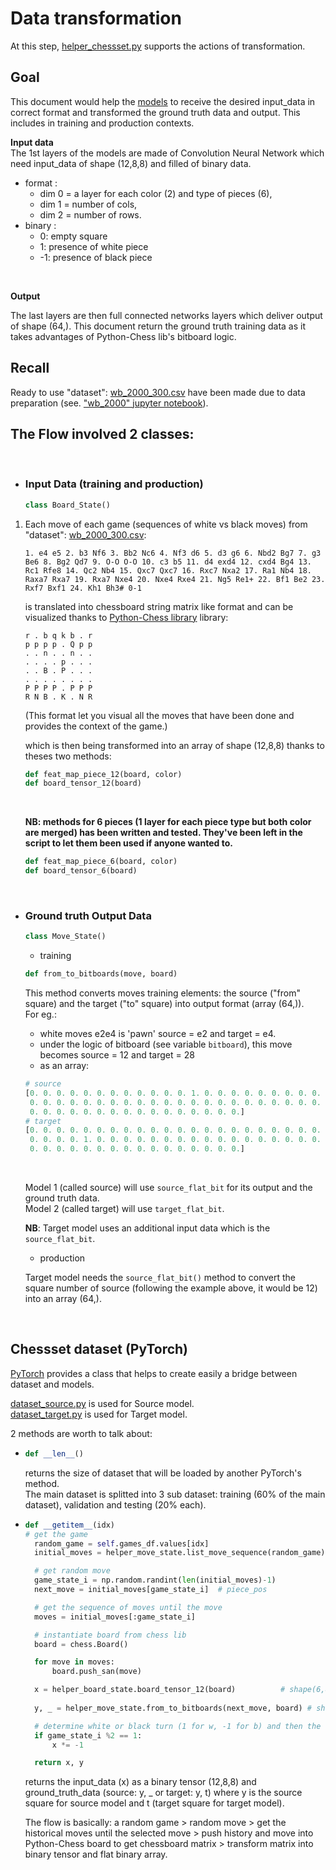# Data transformation

At this step, [helper_chessset.py](../server_cloud/model_src/helper_chessset.py) supports the actions of transformation.

## Goal

This document would help the [models](model_lifecycle.md) to receive the desired input_data in correct format and transformed the ground truth data and output. This includes in training and production contexts.<br>

**Input data**<br>
The 1st layers of the models are made of Convolution Neural Network which need input_data of shape (12,8,8) and filled of binary data.<br>


* format :
    - dim 0 = a layer for each color (2) and type of pieces (6),
    - dim 1 = number of cols,
    - dim 2 = number of rows.
* binary :
    - 0: empty square
    - 1: presence of white piece
    - -1: presence of black piece

<br>

**Output**<br>

The last layers are then full connected networks layers which deliver output of shape (64,).
This document return the ground truth training data as it takes advantages of Python-Chess lib's bitboard logic.<br>


## Recall

Ready to use "dataset": [wb_2000_300.csv](../server_cloud/data/wb_2000_300.csv) have been made due to data preparation (see. ["wb_2000" jupyter notebook](../server_cloud/data/wb_2000.ipynb)).

## The Flow involved 2 classes:
<br>

- ### Input Data (training and production)
  ```python
  class Board_State()
  ```

1.  Each move of each game (sequences of white vs black moves) from "dataset": [wb_2000_300.csv](../server_cloud/data/wb_2000_300.csv):
    ```text
    1. e4 e5 2. b3 Nf6 3. Bb2 Nc6 4. Nf3 d6 5. d3 g6 6. Nbd2 Bg7 7. g3 Be6 8. Bg2 Qd7 9. O-O O-O 10. c3 b5 11. d4 exd4 12. cxd4 Bg4 13. Rc1 Rfe8 14. Qc2 Nb4 15. Qxc7 Qxc7 16. Rxc7 Nxa2 17. Ra1 Nb4 18. Raxa7 Rxa7 19. Rxa7 Nxe4 20. Nxe4 Rxe4 21. Ng5 Re1+ 22. Bf1 Be2 23. Rxf7 Bxf1 24. Kh1 Bh3# 0-1
    ```

    is translated into chessboard string matrix like format and can be visualized thanks to [Python-Chess library](https://python-chess.readthedocs.io/en/) library: 

    ```
    r . b q k b . r
    p p p p . Q p p
    . . n . . n . .
    . . . . p . . .
    . . B . P . . .
    . . . . . . . .
    P P P P . P P P
    R N B . K . N R
    ```
    (This format let you visual all the moves that have been done and provides the context of the game.)<br>

    which is then being transformed into an array of shape (12,8,8) thanks to theses two methods:
    ```python
    def feat_map_piece_12(board, color)
    def board_tensor_12(board)
    ```
    <br>

    **NB: methods for 6 pieces (1 layer for each piece type but both color are merged) has been written and tested. They've been left in the script to let them been used if anyone wanted to.**<br>
    
    ```python
    def feat_map_piece_6(board, color)
    def board_tensor_6(board)
    ```

<br>

- ### Ground truth Output Data
  ```python
  class Move_State()
  ```
    - training
    ```python
    def from_to_bitboards(move, board)
    ```
    This method converts moves training elements: the source ("from" square) and the target ("to" square) into output format (array (64,)).<br>
    For eg.:
    - white moves e2e4 is 'pawn' source = e2 and target = e4.<br>
    - under the logic of bitboard (see variable ```bitboard```), this move becomes source = 12 and target = 28
    - as an array:
    ```python
    # source
    [0. 0. 0. 0. 0. 0. 0. 0. 0. 0. 0. 0. 1. 0. 0. 0. 0. 0. 0. 0. 0. 0. 0. 0.
     0. 0. 0. 0. 0. 0. 0. 0. 0. 0. 0. 0. 0. 0. 0. 0. 0. 0. 0. 0. 0. 0. 0. 0.
     0. 0. 0. 0. 0. 0. 0. 0. 0. 0. 0. 0. 0. 0. 0. 0.]
    # target
    [0. 0. 0. 0. 0. 0. 0. 0. 0. 0. 0. 0. 0. 0. 0. 0. 0. 0. 0. 0. 0. 0. 0. 0.
     0. 0. 0. 0. 1. 0. 0. 0. 0. 0. 0. 0. 0. 0. 0. 0. 0. 0. 0. 0. 0. 0. 0. 0.
     0. 0. 0. 0. 0. 0. 0. 0. 0. 0. 0. 0. 0. 0. 0. 0.]
    ```
    <br>

    Model 1 (called source) will use ```source_flat_bit``` for its output and the ground truth data.<br>
    Model 2 (called target) will use ```target_flat_bit```.<br>

    **NB**: Target model uses an additional input data which is the ```source_flat_bit```.


    - production

    Target model needs the ```source_flat_bit()``` method to convert the square number of source (following the example above, it would be 12) into an array (64,).

<br>

## Chessset dataset (PyTorch)

[PyTorch](https://pytorch.org) provides a class that helps to create easily a bridge between dataset and models.

[dataset_source.py](../server_cloud/model_src/dataset_source.py) is used for Source model.<br>
[dataset_target.py](../server_cloud/model_src/dataset_target.py) is used for Target model.<br>

2 methods are worth to talk about:
- ```python
  def __len__()
  ```
  returns the size of dataset that will be loaded by another  PyTorch's method.<br>
  The main dataset is splitted into 3 sub dataset: training (60% of the main dataset), validation and testing (20% each).<br>

- ```python
  def __getitem__(idx)
  # get the game
    random_game = self.games_df.values[idx]
    initial_moves = helper_move_state.list_move_sequence(random_game)

    # get random move
    game_state_i = np.random.randint(len(initial_moves)-1)
    next_move = initial_moves[game_state_i]  # piece_pos

    # get the sequence of moves until the move
    moves = initial_moves[:game_state_i]

    # instantiate board from chess lib
    board = chess.Board()

    for move in moves:
        board.push_san(move)

    x = helper_board_state.board_tensor_12(board)          # shape(6,8,8) or shape(12,8,8)
    
    y, _ = helper_move_state.from_to_bitboards(next_move, board) # shape (1)

    # determine white or black turn (1 for w, -1 for b) and then the one to play has always positive value
    if game_state_i %2 == 1:
        x *= -1

    return x, y
  ```
  returns the input_data (x) as a binary tensor (12,8,8) and ground_truth_data (source: y, _ or target: y, t) where y is the source square for source model and t (target square for target model).<br>

  The flow is basically: a random game > random move > get the historical moves until the selected move > push history and move into Python-Chess board to get chessboard matrix > transform matrix into binary tensor and flat binary array.



